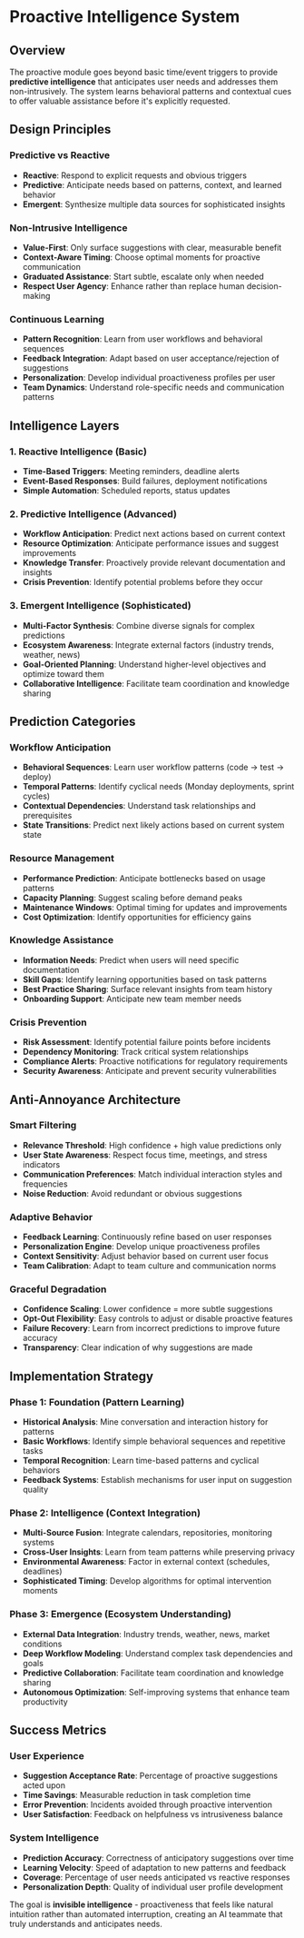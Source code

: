 # Proactive Intelligence System

## Overview

The proactive module goes beyond basic time/event triggers to provide **predictive intelligence** that anticipates user needs and addresses them non-intrusively. The system learns behavioral patterns and contextual cues to offer valuable assistance before it's explicitly requested.

## Design Principles

### Predictive vs Reactive
- **Reactive**: Respond to explicit requests and obvious triggers
- **Predictive**: Anticipate needs based on patterns, context, and learned behavior
- **Emergent**: Synthesize multiple data sources for sophisticated insights

### Non-Intrusive Intelligence
- **Value-First**: Only surface suggestions with clear, measurable benefit
- **Context-Aware Timing**: Choose optimal moments for proactive communication
- **Graduated Assistance**: Start subtle, escalate only when needed
- **Respect User Agency**: Enhance rather than replace human decision-making

### Continuous Learning
- **Pattern Recognition**: Learn from user workflows and behavioral sequences
- **Feedback Integration**: Adapt based on user acceptance/rejection of suggestions
- **Personalization**: Develop individual proactiveness profiles per user
- **Team Dynamics**: Understand role-specific needs and communication patterns

## Intelligence Layers

### 1. Reactive Intelligence (Basic)
- **Time-Based Triggers**: Meeting reminders, deadline alerts
- **Event-Based Responses**: Build failures, deployment notifications
- **Simple Automation**: Scheduled reports, status updates

### 2. Predictive Intelligence (Advanced)
- **Workflow Anticipation**: Predict next actions based on current context
- **Resource Optimization**: Anticipate performance issues and suggest improvements  
- **Knowledge Transfer**: Proactively provide relevant documentation and insights
- **Crisis Prevention**: Identify potential problems before they occur

### 3. Emergent Intelligence (Sophisticated)
- **Multi-Factor Synthesis**: Combine diverse signals for complex predictions
- **Ecosystem Awareness**: Integrate external factors (industry trends, weather, news)
- **Goal-Oriented Planning**: Understand higher-level objectives and optimize toward them
- **Collaborative Intelligence**: Facilitate team coordination and knowledge sharing

## Prediction Categories

### Workflow Anticipation
- **Behavioral Sequences**: Learn user workflow patterns (code → test → deploy)
- **Temporal Patterns**: Identify cyclical needs (Monday deployments, sprint cycles)
- **Contextual Dependencies**: Understand task relationships and prerequisites
- **State Transitions**: Predict next likely actions based on current system state

### Resource Management
- **Performance Prediction**: Anticipate bottlenecks based on usage patterns
- **Capacity Planning**: Suggest scaling before demand peaks
- **Maintenance Windows**: Optimal timing for updates and improvements
- **Cost Optimization**: Identify opportunities for efficiency gains

### Knowledge Assistance
- **Information Needs**: Predict when users will need specific documentation
- **Skill Gaps**: Identify learning opportunities based on task patterns
- **Best Practice Sharing**: Surface relevant insights from team history
- **Onboarding Support**: Anticipate new team member needs

### Crisis Prevention
- **Risk Assessment**: Identify potential failure points before incidents
- **Dependency Monitoring**: Track critical system relationships
- **Compliance Alerts**: Proactive notifications for regulatory requirements
- **Security Awareness**: Anticipate and prevent security vulnerabilities

## Anti-Annoyance Architecture

### Smart Filtering
- **Relevance Threshold**: High confidence + high value predictions only
- **User State Awareness**: Respect focus time, meetings, and stress indicators
- **Communication Preferences**: Match individual interaction styles and frequencies
- **Noise Reduction**: Avoid redundant or obvious suggestions

### Adaptive Behavior
- **Feedback Learning**: Continuously refine based on user responses
- **Personalization Engine**: Develop unique proactiveness profiles
- **Context Sensitivity**: Adjust behavior based on current user focus
- **Team Calibration**: Adapt to team culture and communication norms

### Graceful Degradation
- **Confidence Scaling**: Lower confidence = more subtle suggestions
- **Opt-Out Flexibility**: Easy controls to adjust or disable proactive features
- **Failure Recovery**: Learn from incorrect predictions to improve future accuracy
- **Transparency**: Clear indication of why suggestions are made

## Implementation Strategy

### Phase 1: Foundation (Pattern Learning)
- **Historical Analysis**: Mine conversation and interaction history for patterns
- **Basic Workflows**: Identify simple behavioral sequences and repetitive tasks
- **Temporal Recognition**: Learn time-based patterns and cyclical behaviors
- **Feedback Systems**: Establish mechanisms for user input on suggestion quality

### Phase 2: Intelligence (Context Integration)
- **Multi-Source Fusion**: Integrate calendars, repositories, monitoring systems
- **Cross-User Insights**: Learn from team patterns while preserving privacy
- **Environmental Awareness**: Factor in external context (schedules, deadlines)
- **Sophisticated Timing**: Develop algorithms for optimal intervention moments

### Phase 3: Emergence (Ecosystem Understanding)
- **External Data Integration**: Industry trends, weather, news, market conditions
- **Deep Workflow Modeling**: Understand complex task dependencies and goals
- **Predictive Collaboration**: Facilitate team coordination and knowledge sharing
- **Autonomous Optimization**: Self-improving systems that enhance team productivity

## Success Metrics

### User Experience
- **Suggestion Acceptance Rate**: Percentage of proactive suggestions acted upon
- **Time Savings**: Measurable reduction in task completion time
- **Error Prevention**: Incidents avoided through proactive intervention
- **User Satisfaction**: Feedback on helpfulness vs intrusiveness balance

### System Intelligence
- **Prediction Accuracy**: Correctness of anticipatory suggestions over time
- **Learning Velocity**: Speed of adaptation to new patterns and feedback
- **Coverage**: Percentage of user needs anticipated vs reactive responses
- **Personalization Depth**: Quality of individual user profile development

The goal is **invisible intelligence** - proactiveness that feels like natural intuition rather than automated interruption, creating an AI teammate that truly understands and anticipates needs.